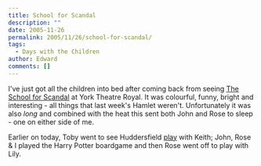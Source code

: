```yaml
---
title: School for Scandal
description: ""
date: 2005-11-26
permalink: 2005/11/26/school-for-scandal/
tags:
  - Days with the Children
author: Edward
comments: []
---
```


I\'ve just got all the children into bed after coming back from seeing
[The School for Scandal][1] at York Theatre Royal. It was colourful,
funny, bright and interesting - all things that last week\'s Hamlet
weren\'t. Unfortunately it was also *long* and combined with the heat
this sent both John and Rose to sleep - one on either side of me.

Earlier on today, Toby went to see Huddersfield [play][2] with Keith;
John, Rose & I played the Harry Potter boardgame and then Rose went off
to play with Lily.



[1]: https://www.yorktheatreroyal.co.uk/archive-events/events136.shtml
[2]: https://news.bbc.co.uk/sport1/hi/football/eng_div_2/4448738.stm
